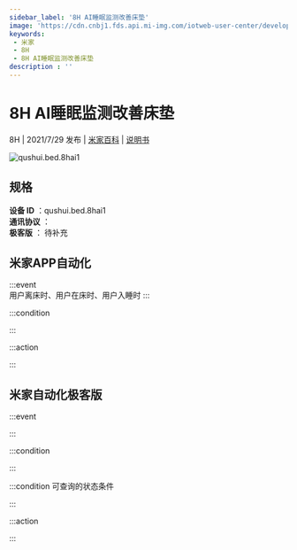 ```yaml
---
sidebar_label: '8H AI睡眠监测改善床垫'
image: 'https://cdn.cnbj1.fds.api.mi-img.com/iotweb-user-center/developer_1679047904206Yo5fypOX.png?GalaxyAccessKeyId=AKVGLQWBOVIRQ3XLEW&Expires=9223372036854775807&Signature=E7IMjFlfuvG91FKc2tFwdSVRgx4='
keywords: 
 - 米家
 - 8H
 - 8H AI睡眠监测改善床垫
description : ''
---
```

# 8H AI睡眠监测改善床垫

8H | 2021/7/29 发布 | [米家百科](https://home.mi.com/webapp/content/baike/product/index.html?model=qushui.bed.8hai1) | [说明书](https://home.mi.com/views/introduction.html?model=qushui.bed.8hai1&region=cn)

![qushui.bed.8hai1](https://cdn.cnbj1.fds.api.mi-img.com/iotweb-user-center/developer_1679047904206Yo5fypOX.png?GalaxyAccessKeyId=AKVGLQWBOVIRQ3XLEW&Expires=9223372036854775807&Signature=E7IMjFlfuvG91FKc2tFwdSVRgx4=)

## 规格  
> 
**设备 ID** ：qushui.bed.8hai1  
**通讯协议** ：  
**极客版**  ： 待补充 


## 米家APP自动化  

:::event  
用户离床时、用户在床时、用户入睡时
:::

:::condition  

:::

:::action   

:::

## 米家自动化极客版  

:::event  

:::

:::condition  

:::

:::condition 可查询的状态条件  

:::

:::action  

:::

        
